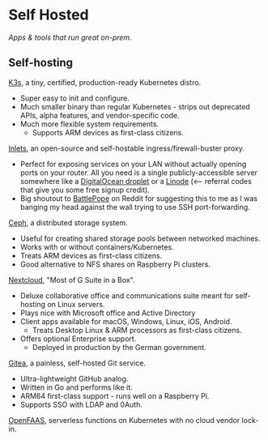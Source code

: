 # Self Hosted

*Apps & tools that run great on-prem.*

## Self-hosting

[K3s](https://github.com/rancher/k3s), a tiny, certified, production-ready Kubernetes distro.

- Super easy to init and configure.
- Much smaller binary than regular Kubernetes - strips out deprecated APIs, alpha features, and vendor-specific code.
- Much more flexible system requirements.
  - Supports ARM devices as first-class citizens.

[Inlets](https://github.com/inlets/inlets), an open-source and self-hostable ingress/firewall-buster proxy.

- Perfect for exposing services on your LAN without actually opening ports on your router. All you need is a single publicly-accessible server somewhere like a [DigitalOcean droplet](https://m.do.co/c/608be2b71903) or a [Linode](https://www.linode.com/?r=a0e610b5d050b99292c8dc2b4b6da0e8b63405ed) (<-- referral codes that give you some free signup credit).
- Big shoutout to [BattlePope](https://www.reddit.com/user/BattlePope) on Reddit for suggesting this to me as I was banging my head against the wall trying to use SSH port-forwarding.

[Ceph](https://github.com/ceph/ceph), a distributed storage system.

- Useful for creating shared storage pools between networked machines.
- Works with or without containers/Kubernetes.
- Treats ARM devices as first-class citizens.
- Good alternative to NFS shares on Raspberry Pi clusters.

[Nextcloud](https://github.com/nextcloud/server), "Most of G Suite in a Box".

- Deluxe collaborative office and communications suite meant for self-hosting on Linux servers.
- Plays nice with Microsoft office and Active Directory
- Client apps available for macOS, Windows, Linux, iOS, Android.
  - Treats Desktop Linux & ARM processors as first-class citizens.
- Offers optional Enterprise support.
  - Deployed in production by the German government.

[Gitea](https://github.com/go-gitea/gitea), a painless, self-hosted Git service.

- Ultra-lightweight GitHub analog.
- Written in Go and performs like it.
- ARM64 first-class support - runs well on a Raspberry Pi.
- Supports SSO with LDAP and 0Auth.

[OpenFAAS](https://github.com/openfaas/faas), serverless functions on Kubernetes with no cloud vendor lock-in.